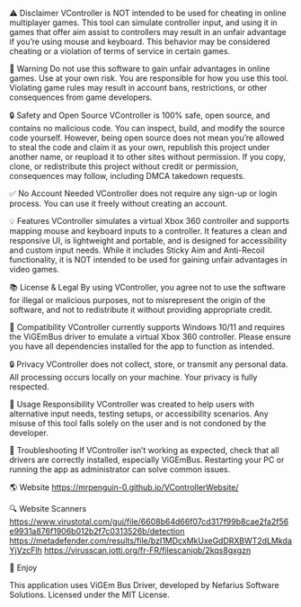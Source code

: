 ⚠️ Disclaimer
VController is NOT intended to be used for cheating in online multiplayer games. This tool can simulate controller input, and using it in games that offer aim assist to controllers may result in an unfair advantage if you’re using mouse and keyboard. This behavior may be considered cheating or a violation of terms of service in certain games.

🚫 Warning
Do not use this software to gain unfair advantages in online games. Use at your own risk. You are responsible for how you use this tool. Violating game rules may result in account bans, restrictions, or other consequences from game developers.

🔒 Safety and Open Source
VController is 100% safe, open source, and contains no malicious code. You can inspect, build, and modify the source code yourself. However, being open source does not mean you’re allowed to steal the code and claim it as your own, republish this project under another name, or reupload it to other sites without permission. If you copy, clone, or redistribute this project without credit or permission, consequences may follow, including DMCA takedown requests.

✅ No Account Needed
VController does not require any sign-up or login process. You can use it freely without creating an account.

💡 Features
VController simulates a virtual Xbox 360 controller and supports mapping mouse and keyboard inputs to a controller. It features a clean and responsive UI, is lightweight and portable, and is designed for accessibility and custom input needs. While it includes Sticky Aim and Anti-Recoil functionality, it is NOT intended to be used for gaining unfair advantages in video games.

📚 License & Legal
By using VController, you agree not to use the software for illegal or malicious purposes, not to misrepresent the origin of the software, and not to redistribute it without providing appropriate credit.

🧪 Compatibility
VController currently supports Windows 10/11 and requires the ViGEmBus driver to emulate a virtual Xbox 360 controller. Please ensure you have all dependencies installed for the app to function as intended.

🔒 Privacy
VController does not collect, store, or transmit any personal data. All processing occurs locally on your machine. Your privacy is fully respected.

🧠 Usage Responsibility
VController was created to help users with alternative input needs, testing setups, or accessibility scenarios. Any misuse of this tool falls solely on the user and is not condoned by the developer.

🧰 Troubleshooting
If VController isn’t working as expected, check that all drivers are correctly installed, especially ViGEmBus. Restarting your PC or running the app as administrator can solve common issues.

🌎 Website
https://mrpenguin-0.github.io/VControllerWebsite/

🔍 Website Scanners
https://www.virustotal.com/gui/file/6608b64d66f07cd317f99b8cae2fa2f56e9931a876f1906b012b2f7c0313526b/detection
https://metadefender.com/results/file/bzI1MDcxMkUxeGdDRXBWT2dLMkdaYjVzcFlh
https://virusscan.jotti.org/fr-FR/filescanjob/2kqs8gxgzn

🎉 Enjoy

This application uses ViGEm Bus Driver, developed by Nefarius Software Solutions. Licensed under the MIT License.
